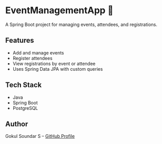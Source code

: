 # EventManagementApp 🎯

A Spring Boot project for managing events, attendees, and registrations.

## Features
- Add and manage events
- Register attendees
- View registrations by event or attendee
- Uses Spring Data JPA with custom queries

## Tech Stack
- Java
- Spring Boot
- PostgreSQL

## Author
Gokul Soundar S – [GitHub Profile](https://github.com/GokulRadnous)
